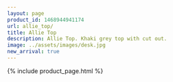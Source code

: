 ```yaml
---
layout: page
product_id: 1468944941174
url: allie_top/
title: Allie Top
description: Allie Top. Khaki grey top with cut out. 
image: ../assets/images/desk.jpg
new_arrival: true
---
```


{% include product_page.html %}
